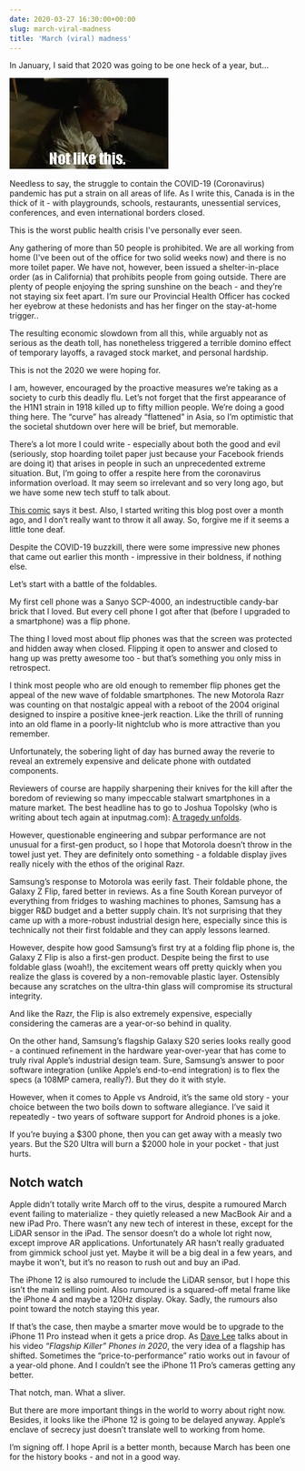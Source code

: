 ```yaml
---
date: 2020-03-27 16:30:00+00:00
slug: march-viral-madness
title: 'March (viral) madness'
---
```


In January, I said that 2020 was going to be one heck of a year, but…

![notlikethis](/images/tenor.gif)

Needless to say, the struggle to contain the COVID-19 (Coronavirus) pandemic has put a strain on all areas of life. As I write this, Canada is in the thick of it - with playgrounds, schools, restaurants, unessential services, conferences, and even international borders closed.

This is the worst public health crisis I've personally ever seen.

Any gathering of more than 50 people is prohibited. We are all working from home (I've been out of the office for two solid weeks now) and there is no more toilet paper. We have not, however, been issued a shelter-in-place order (as in California) that prohibits people from going outside. There are plenty of people enjoying the spring sunshine on the beach - and they’re not staying six feet apart. I’m sure our Provincial Health Officer has cocked her eyebrow at these hedonists and has her finger on the stay-at-home trigger.. 

The resulting economic slowdown from all this, while arguably not as serious as the death toll, has nonetheless triggered a terrible domino effect of temporary layoffs, a ravaged stock market, and personal hardship.

This is not the 2020 we were hoping for.

I am, however, encouraged by the proactive measures we’re taking as a society to curb this deadly flu. Let’s not forget that the first appearance of the H1N1 strain in 1918 killed up to fifty million people. We’re doing a good thing here. The “curve” has already “flattened” in Asia, so I’m optimistic that the societal shutdown over here will be brief, but memorable.

<!--more-->

There’s a lot more I could write - especially about both the good and evil (seriously, stop hoarding toilet paper just because your Facebook friends are doing it) that arises in people in such an unprecedented extreme situation. But, I’m going to offer a respite here from the coronavirus information overload. It may seem so irrelevant and so very long ago, but we have some new tech stuff to talk about.

[This comic](http://geekculture.com/joyoftech/joyarchives/2692.html) says it best. Also, I started writing this blog post over a month ago, and I don’t really want to throw it all away. So, forgive me if it seems a little tone deaf.

Despite the COVID-19 buzzkill, there were some impressive new phones that came out earlier this month - impressive in their boldness, if nothing else.

Let’s start with a battle of the foldables.

My first cell phone was a Sanyo SCP-4000, an indestructible candy-bar brick that I loved. But every cell phone I got after that (before I upgraded to a smartphone) was a flip phone.

The thing I loved most about flip phones was that the screen was protected and hidden away when closed. Flipping it open to answer and closed to hang up was pretty awesome too - but that’s something you only miss in retrospect.

I think most people who are old enough to remember flip phones get the appeal of the new wave of foldable smartphones. The new Motorola Razr was counting on that nostalgic appeal with a reboot of the 2004 original designed to inspire a positive knee-jerk reaction. Like the thrill of running into an old flame in a poorly-lit nightclub who is more attractive than you remember.

Unfortunately, the sobering light of day has burned away the reverie to reveal an extremely expensive and delicate phone with outdated components.

Reviewers of course are happily sharpening their knives for the kill after the boredom of reviewing so many impeccable stalwart smartphones in a mature market. The best headline has to go to Joshua Topolsky (who is writing about tech again at inputmag.com): [A tragedy unfolds](https://www.inputmag.com/reviews/motorola-razr-review-a-tragedy-unfolds).

However, questionable engineering and subpar performance are not unusual for a first-gen product, so I hope that Motorola doesn’t throw in the towel just yet. They are definitely onto something - a foldable display jives really nicely with the ethos of the original Razr.

Samsung’s response to Motorola was eerily fast. Their foldable phone, the Galaxy Z Flip, fared better in reviews. As a fine South Korean purveyor of everything from fridges to washing machines to phones, Samsung has a bigger R&D budget and a better supply chain. It’s not surprising that they came up with a more-robust industrial design here, especially since this is technically not their first foldable and they can apply lessons learned.

However, despite how good Samsung’s first try at a folding flip phone is, the Galaxy Z Flip is also a first-gen product. Despite being the first to use foldable glass (woah!), the excitement wears off pretty quickly when you realize the glass is covered by a non-removable plastic layer. Ostensibly because any scratches on the ultra-thin glass will compromise its structural integrity.

And like the Razr, the Flip is also extremely expensive, especially considering the cameras are a year-or-so behind in quality.

On the other hand, Samsung’s flagship Galaxy S20 series looks really good - a continued refinement in the hardware year-over-year that has come to truly rival Apple’s industrial design team. Sure, Samsung’s answer to poor software integration (unlike Apple’s end-to-end integration) is to flex the specs (a 108MP camera, really?). But they do it with style.

However, when it comes to Apple vs Android, it’s the same old story - your choice between the two boils down to software allegiance. I’ve said it repeatedly - two years of software support for Android phones is a joke.

If you’re buying a $300 phone, then you can get away with a measly two years. But the S20 Ultra will burn a $2000 hole in your pocket - that just hurts.

## Notch watch

Apple didn’t totally write March off to the virus, despite a rumoured March event failing to materialize - they quietly released a new MacBook Air and a new iPad Pro. There wasn’t any new tech of interest in these, except for the LiDAR sensor in the iPad. The sensor doesn’t do a whole lot right now, except improve AR applications. Unfortunately AR hasn’t really graduated from gimmick school just yet. Maybe it will be a big deal in a few years, and maybe it won’t, but it’s no reason to rush out and buy an iPad.

The iPhone 12 is also rumoured to include the LiDAR sensor, but I hope this isn’t the main selling point. Also rumoured is a squared-off metal frame like the iPhone 4 and maybe a 120Hz display. Okay. Sadly, the rumours also point toward the notch staying this year.

If that’s the case, then maybe a smarter move would be to upgrade to the iPhone 11 Pro instead when it gets a price drop. As [Dave Lee](https://youtu.be/tFsLpLOEUIk) talks about in his video *“Flagship Killer” Phones in 2020*, the very idea of a flagship has shifted. Sometimes the “price-to-performance” ratio works out in favour of a year-old phone. And I couldn’t see the iPhone 11 Pro’s cameras getting any better.

That notch, man. What a sliver.

But there are more important things in the world to worry about right now. Besides, it looks like the iPhone 12 is going to be delayed anyway. Apple’s enclave of secrecy just doesn’t translate well to working from home.

I’m signing off. I hope April is a better month, because March has been one for the history books - and not in a good way.
